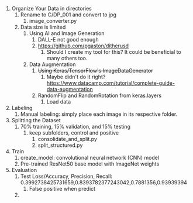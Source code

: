 1. Organize Your Data in directories
   1. Rename to C/DP_001 and convert to jpg
      1. image_converter.py
   2. Data size is limited
      1. Using AI and Image Generation
         1. DALL-E not good enough
         2. https://github.com/pgaston/ditherusd
            1. Should I create my tool for this? It could be beneficial to many others too.
      2. Data Augmentation
         1. ~~Using Keras/TensorFlow's ImageDataGenerator~~
            1. Maybe didn't do it right? https://www.datacamp.com/tutorial/complete-guide-data-augmentation
         2. RandomFlip and RandomRotation from keras.layers
            1. Load data
2. Labeling
   1. Manual labeling: simply place each image in its respective folder.
3. Splitting the Dataset
   1. 70% training, 15% validation, and 15% testing
      1. keep subfolders, control and positive
         1. consolidate_and_split.py
         2. split_structured.py
4. Train
   1. create_model:  convolutional neural network (CNN) model
   2. Pre-trained ResNet50 base model with ImageNet weights
5. Evaluation
   1. Test Loss/Accuracy, Precision, Recall: 0.3992738425731659,0.8393782377243042,0.7881356,0.93939394
      1. False positive when predict
   2. 

<!-- This is more like my experiment note than a README file -->